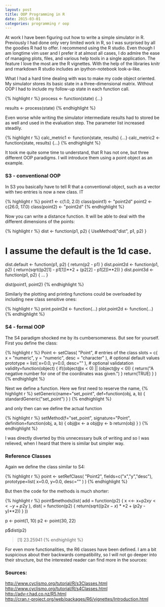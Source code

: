 ```yaml
---
layout: post
title: OOP Programming in R
date: 2015-03-01
categories: programming r oop
---
```


At work I have been figuring out how to write a simple simulator in R. Previously I had
done only very limited work in R, so I was surprised by all the goodies R had to offer. I
 recommend using the R studio. Even though I am longtime vim user and I prefer it at
almost all cases, I do admire the ease of managing plots, files, and various help tools
in a single application. The feature I love the most are the R vignettes. With the help
of the libraries knitr and rmarkdown R studio includes an ipython-notebook look-a-like.

What I had a hard time dealing with was to make my code object oriented. My simulator
stores its basic state in a three-dimensional matrix. Without OOP I had to include my
follow-up state in each function call.

{% highlight r %}
process <- function(state) {...}

results <- process(state)
{% endhighlight %}

Even worse while writing the simulator intermediate results had to stored be as well and
used in the evaluation step. The parameter list increased steadily.

{% highlight r %}
calc_metric1 <- function(state, results) {...}
calc_metric2 <- function(state, results) {...}
{% endhighlight %}

It took me quite some time to understand, that R has not one, but three different OOP
paradigms. I will introduce them using a point object as an example.


### S3 - conventional OOP

In S3 you basically have to tell R that a conventional object, such as a vector with two
entries is now a new class. IT 

{% highlight r %}
point1 <- c(1.0, 2.0)
class(point1) <- "point2d"
point2 <- c(26.0, 17.0)
class(point2) <- "point2d"
{% endhighlight %}

Now you can write a distance function. It will be able to deal with the different
dimensions of the points:

{% highlight r %}
dist <- function(p1, p2) {
    UseMethod("dist", p1, p2)
}

# I assume the default is the 1d case.
dist.default <- function(p1, p2) {
    return(p2 - p1)
}
dist.point2d <- function(p1, p2) {
    return(sqrt((p2[1] - p1[1])**2 + (p2[2] - p1[2])**2))
}
dist.point3d <- function(p1, p2) { ... }

dist(point1, point2)
{% endhighlight %}

Similarly the plotting and printing functions could be overloaded by including new
class sensitive ones:

{% highlight r %}
print.point2d <- function(...)
plot.point2d <- function(...)
{% endhighlight %}

### S4 - formal OOP

The S4 paradigm shocked me by its cumbersomeness. But see for yourself.
First you define the class:

{% highlight r %}
Point <- setClass(
    "Point",
    # entries of the class
    slots = c(
        x = "numeric",
        y = "numeric",
        desc = "character"
    ),
    # optional default values
    prototype = list(
        x=0.0,
        y=0.0,
        desc=""
    ),
    # optional validatation
    validity=function(object)
    {
        if((object@x < 0) || (object@y < 0)) {
            return("A negative number for one of the coordinates was given.")
        }
        return(TRUE)
    }
)
{% endhighlight %}

Next we define a function. Here we first need to reserve the name,
{% highlight r %}
setGeneric(name="set_point",
    def=function(obj, a, b) {
        standardGeneric("set_point")
    }
)
{% endhighlight %}

and only then can we define the actual function

{% highlight r %}
setMethod(f="set_point",
    signature="Point",
    definition=function(obj, a, b)
    {
        obj@x <- a
        obj@y <- b
        return(obj)
    }
)
{% endhighlight %}

I was directly diverted by this unnecessary bulk of writing and so I was relieved, when I
heard that there is similar but simpler way.

### Reference Classes

Again we define the class similar to S4:

{% highlight r %}
point <- setRefClass(
    "Point2",
    fields=c("x","y","desc"),
    prototype=list(
                x=0.0,
                y=0.0,
                desc=""
    )
)
{% endhighlight %}

But then the code for the methods is much shorter: 

{% highlight r %}
point$methods(list(
    add = function(p2) {
        x <<- x+p2$x
        y <<- y+p2$y
    },
    dist( = function(p2) {
        return(sqrt((p2$x - x)**2 + (p2$y - y)**2))
    }
))

p <- point(1, 10)
p2 <- point(30, 22)

p$dist(p2)
> [1] 23.25941
{% endhighlight %}

For even more functionalities, the R6 classes have been defined. I am a bit suspicious
about their backwards compatibility, so I will not go deeper into their structure, but
the interested reader can find more in the sources:


### Sources:

http://www.cyclismo.org/tutorial/R/s3Classes.html  
http://www.cyclismo.org/tutorial/R/s4Classes.html  
http://adv-r.had.co.nz/R5.html  
http://cran.r-project.org/web/packages/R6/vignettes/Introduction.html  
